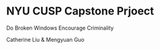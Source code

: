 # NYU CUSP Capstone Prjoect

Do Broken Windows Encourage  Criminality

Catherine Liu & Mengyuan Guo
